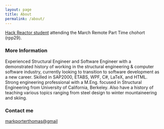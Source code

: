 ```yaml
---
layout: page
title: About
permalink: /about/
---
```


[Hack Reactor student](https://www.hackreactor.com/) attending the March Remote Part Time chohort (rpp29).

### More Information

Experienced Structural Engineer and Software Engineer with a demonstrated history of working in the structural engineering & computer software industry, currently looking to transition to software development as a new career. Skilled in SAP2000, ETABS, WPF, C#, LaTeX, and HTML. Strong engineering professional with a M.Eng. focused in Structural Engineering from University of California, Berkeley. Also have a history of teaching various topics ranging from steel design to winter mountaineering and skiing. 

### Contact me

[markporterthomas@gmail](mailto:markporterthomas@gmail.com)

